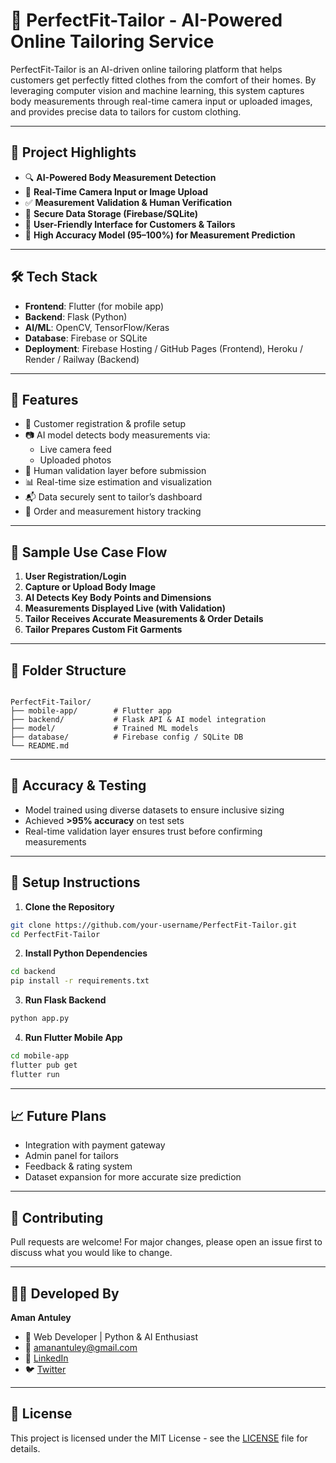 
# 👗 PerfectFit-Tailor - AI-Powered Online Tailoring Service

PerfectFit-Tailor is an AI-driven online tailoring platform that helps customers get perfectly fitted clothes from the comfort of their homes. By leveraging computer vision and machine learning, this system captures body measurements through real-time camera input or uploaded images, and provides precise data to tailors for custom clothing.

---

## 📌 Project Highlights

- 🔍 **AI-Powered Body Measurement Detection**
- 📸 **Real-Time Camera Input or Image Upload**
- ✅ **Measurement Validation & Human Verification**
- 💾 **Secure Data Storage (Firebase/SQLite)**
- 👤 **User-Friendly Interface for Customers & Tailors**
- 🔐 **High Accuracy Model (95–100%) for Measurement Prediction**

---

## 🛠️ Tech Stack

- **Frontend**: Flutter (for mobile app)
- **Backend**: Flask (Python)
- **AI/ML**: OpenCV, TensorFlow/Keras
- **Database**: Firebase or SQLite
- **Deployment**: Firebase Hosting / GitHub Pages (Frontend), Heroku / Render / Railway (Backend)

---

## 🚀 Features

- 👤 Customer registration & profile setup
- 📷 AI model detects body measurements via:
  - Live camera feed
  - Uploaded photos
- 🧠 Human validation layer before submission
- 📊 Real-time size estimation and visualization
- 📬 Data securely sent to tailor’s dashboard
- 📁 Order and measurement history tracking

---

## 📸 Sample Use Case Flow

1. **User Registration/Login**
2. **Capture or Upload Body Image**
3. **AI Detects Key Body Points and Dimensions**
4. **Measurements Displayed Live (with Validation)**
5. **Tailor Receives Accurate Measurements & Order Details**
6. **Tailor Prepares Custom Fit Garments**

---

## 📂 Folder Structure

```

PerfectFit-Tailor/
├── mobile-app/        # Flutter app
├── backend/           # Flask API & AI model integration
├── model/             # Trained ML models
├── database/          # Firebase config / SQLite DB
└── README.md

````

---

## 🧪 Accuracy & Testing

- Model trained using diverse datasets to ensure inclusive sizing
- Achieved **>95% accuracy** on test sets
- Real-time validation layer ensures trust before confirming measurements

---

## 🔧 Setup Instructions

1. **Clone the Repository**
```bash
git clone https://github.com/your-username/PerfectFit-Tailor.git
cd PerfectFit-Tailor
````

2. **Install Python Dependencies**

```bash
cd backend
pip install -r requirements.txt
```

3. **Run Flask Backend**

```bash
python app.py
```

4. **Run Flutter Mobile App**

```bash
cd mobile-app
flutter pub get
flutter run
```

---

## 📈 Future Plans

* Integration with payment gateway
* Admin panel for tailors
* Feedback & rating system
* Dataset expansion for more accurate size prediction

---

## 🤝 Contributing

Pull requests are welcome! For major changes, please open an issue first to discuss what you would like to change.

---

## 🧑‍💻 Developed By

**Aman Antuley**

* 💼 Web Developer | Python & AI Enthusiast
* 📧 [amanantuley@gmail.com](mailto:amanantuley@gmail.com)
* 🔗 [LinkedIn](https://linkedin.com/in/amanantuley)
* 🐦 [Twitter](https://twitter.com/amanantuley)

---

## 📝 License

This project is licensed under the MIT License - see the [LICENSE](LICENSE) file for details.


